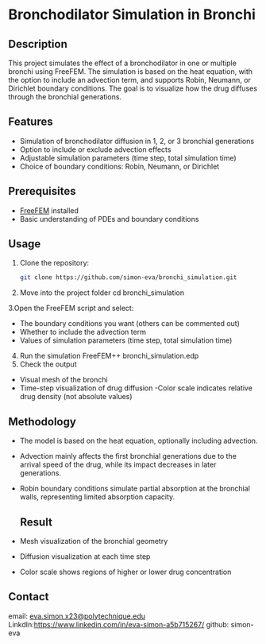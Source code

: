 # Bronchodilator Simulation in Bronchi

## Description
This project simulates the effect of a bronchodilator in one or multiple bronchi using FreeFEM. The simulation is based on the heat equation, with the option to include an advection term, and supports Robin, Neumann, or Dirichlet boundary conditions. The goal is to visualize how the drug diffuses through the bronchial generations.

## Features
- Simulation of bronchodilator diffusion in 1, 2, or 3 bronchial generations
- Option to include or exclude advection effects
- Adjustable simulation parameters (time step, total simulation time)
- Choice of boundary conditions: Robin, Neumann, or Dirichlet

## Prerequisites
- [FreeFEM](https://freefem.org/) installed
- Basic understanding of PDEs and boundary conditions

## Usage
1. Clone the repository:
   ```bash
   git clone https://github.com/simon-eva/bronchi_simulation.git
    ```
2. Move into the project folder
cd bronchi_simulation

3.Open the FreeFEM script and select:
- The boundary conditions you want (others can be commented out)
- Whether to include the advection term
- Values of simulation parameters (time step, total simulation time)
4. Run the simulation
FreeFEM++ bronchi_simulation.edp
4. Check the output
- Visual mesh of the bronchi
- Time-step visualization of drug diffusion
-Color scale indicates relative drug density (not absolute values)

## Methodology
- The model is based on the heat equation, optionally including advection.
- Advection mainly affects the first bronchial generations due to the arrival speed of the drug, while its impact decreases in later generations.
- Robin boundary conditions simulate partial absorption at the bronchial walls, representing limited absorption capacity.

  ## Result
- Mesh visualization of the bronchial geometry
- Diffusion visualization at each time step
- Color scale shows regions of higher or lower drug concentration
## Contact
email: eva.simon.x23@polytechnique.edu
LinkdIn:https://www.linkedin.com/in/eva-simon-a5b715267/
github: simon-eva
